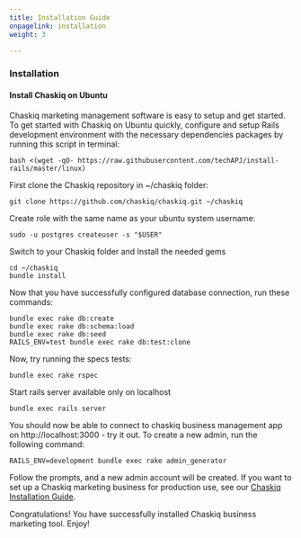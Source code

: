 ```yaml
---
title: Installation Guide
onpagelink: installation
weight: 3

---
```


### **Installation**

#### **Install Chaskiq on Ubuntu**

Chaskiq marketing management software is easy to setup and get started. To get started with Chaskiq on Ubuntu quickly, configure and setup Rails development environment with the necessary dependencies packages by running this script in terminal:

    bash <(wget -qO- https://raw.githubusercontent.com/techAPJ/install-rails/master/linux)

First clone the Chaskiq repository in ~/chaskiq folder:

    git clone https://github.com/chaskiq/chaskiq.git ~/chaskiq

Create role with the same name as your ubuntu system username:

    sudo -u postgres createuser -s "$USER"

Switch to your Chaskiq folder and Install the needed gems

    cd ~/chaskiq
    bundle install

Now that you have successfully configured database connection, run these commands:

    bundle exec rake db:create 
    bundle exec rake db:schema:load
    bundle exec rake db:seed
    RAILS_ENV=test bundle exec rake db:test:clone

Now, try running the specs tests:

    bundle exec rake rspec

Start rails server available only on localhost

    bundle exec rails server

You should now be able to connect to chaskiq business management app on http://localhost:3000 - try it out. To create a new admin, run the following command:

    RAILS_ENV=development bundle exec rake admin_generator

Follow the prompts, and a new admin account will be created. If you want to set up a Chaskiq marketing business for production use, see our [Chaskiq Installation Guide](https://dev.chaskiq.io/en/collections/production-configuration).

Congratulations! You have successfully installed Chaskiq business marketing tool. Enjoy!